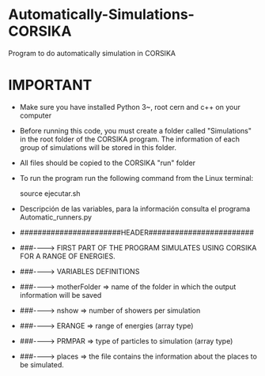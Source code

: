 # Automatically-Simulations-CORSIKA
Program to do automatically simulation in CORSIKA


# IMPORTANT
- Make sure you have installed Python 3~, root cern and c++ on your computer

- Before running this code, you must create a folder called "Simulations" in the root folder of the CORSIKA program. The information of each group of simulations will be stored in this folder.

- All files should be copied to the CORSIKA "run" folder

- To run the program run the following command from the Linux terminal:

    source ejecutar.sh




- Descripción de las variables, para la información consulta el programa Automatic_runners.py
 
- #######################HEADER########################
- ###----> FIRST PART OF THE PROGRAM SIMULATES USING CORSIKA FOR A RANGE OF ENERGIES.
- ###----> VARIABLES DEFINITIONS 
- ###----> motherFolder => name of the folder in which the output information will be saved
- ###----> nshow => number of showers per simulation
- ###----> ERANGE => range of energies (array type)
- ###----> PRMPAR => type of particles to simulation (array type)
- ###----> places => the file contains the information about the places to be simulated.

